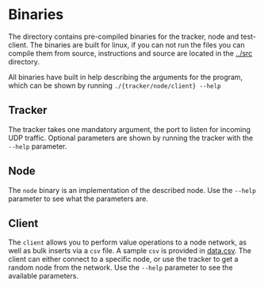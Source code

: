 # Binaries
The directory contains pre-compiled binaries for the tracker, node and test-client.
The binaries are built for linux, if you can not run the files you can compile them
from source, instructions and source are located in the [../src](src) directory.


All binaries have built in help describing the arguments for the program, which can be
shown by running `./{tracker/node/client} --help`

## Tracker

The tracker takes one mandatory argument, the port to listen for incoming UDP traffic.
Optional parameters are shown by running the tracker with the `--help` parameter.

## Node

The `node` binary is an implementation of the described node. Use the `--help` parameter
to see what the parameters are.


## Client

The `client` allows you to perform value operations to a node network, as well as bulk inserts
via a `csv` file. A sample `csv` is provided in [data.csv](data.csv). The client can either
connect to a specific node, or use the tracker to get a random node from the network.
Use the `--help` parameter to see the available parameters.
